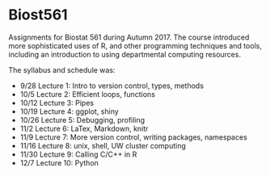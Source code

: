 # Biost561
Assignments for Biostat 561 during Autumn 2017. The course introduced more sophisticated uses of R, and other programming techniques and tools, including an introduction to using departmental computing resources.

The syllabus and schedule was:

- 9/28 Lecture 1: Intro to version control, types, methods
- 10/5 Lecture 2: Efficient loops, functions
- 10/12 Lecture 3: Pipes
- 10/19 Lecture 4: ggplot, shiny
- 10/26 Lecture 5: Debugging, profiling
- 11/2 Lecture 6: LaTex, Markdown, knitr
- 11/9 Lecture 7: More version control, writing packages, namespaces
- 11/16 Lecture 8: unix, shell, UW cluster computing
- 11/30 Lecture 9: Calling C/C++ in R
- 12/7 Lecture 10: Python
